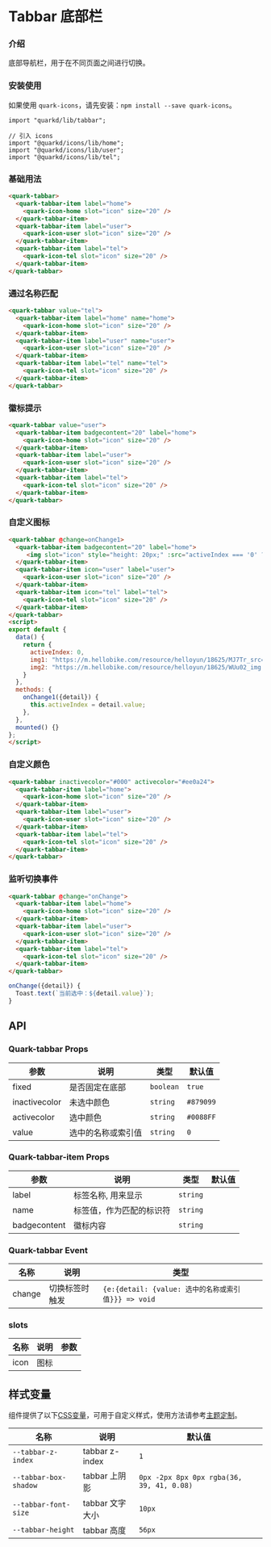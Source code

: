 # Tabbar 底部栏

### 介绍

底部导航栏，用于在不同页面之间进行切换。

### 安装使用
如果使用 `quark-icons`，请先安装：`npm install --save quark-icons`。

```tsx
import "quarkd/lib/tabbar";

// 引入 icons
import "@quarkd/icons/lib/home";
import "@quarkd/icons/lib/user";
import "@quarkd/icons/lib/tel";
```

### 基础用法
```html
<quark-tabbar>
  <quark-tabbar-item label="home">
    <quark-icon-home slot="icon" size="20" />
  </quark-tabbar-item>
  <quark-tabbar-item label="user">
    <quark-icon-user slot="icon" size="20" />
  </quark-tabbar-item>
  <quark-tabbar-item label="tel">
    <quark-icon-tel slot="icon" size="20" />
  </quark-tabbar-item>
</quark-tabbar>
```

### 通过名称匹配
```html
<quark-tabbar value="tel">
  <quark-tabbar-item label="home" name="home">
    <quark-icon-home slot="icon" size="20" />
  </quark-tabbar-item>
  <quark-tabbar-item label="user" name="user">
    <quark-icon-user slot="icon" size="20" />
  </quark-tabbar-item>
  <quark-tabbar-item label="tel" name="tel">
    <quark-icon-tel slot="icon" size="20" />
  </quark-tabbar-item>
</quark-tabbar>
```

### 徽标提示
```html
<quark-tabbar value="user">
  <quark-tabbar-item badgecontent="20" label="home">
    <quark-icon-home slot="icon" size="20" />
  </quark-tabbar-item>
  <quark-tabbar-item label="user">
    <quark-icon-user slot="icon" size="20" />
  </quark-tabbar-item>
  <quark-tabbar-item label="tel">
    <quark-icon-tel slot="icon" size="20" />
  </quark-tabbar-item>
</quark-tabbar>
```

### 自定义图标

```html
<quark-tabbar @change=onChange1>
  <quark-tabbar-item badgecontent="20" label="home">
     <img slot="icon" style="height: 20px;" :src="activeIndex === '0' ? img1:img2 " />
  </quark-tabbar-item>
  <quark-tabbar-item icon="user" label="user">
    <quark-icon-user slot="icon" size="20" />
  </quark-tabbar-item>
  <quark-tabbar-item icon="tel" label="tel">
    <quark-icon-tel slot="icon" size="20" />
  </quark-tabbar-item>
</quark-tabbar>
<script>
export default {
  data() {
    return {
      activeIndex: 0,
      img1: "https://m.hellobike.com/resource/helloyun/18625/MJ7Tr_src=http___inews.gtimg.com_newsapp_bt_0_12536239782_641.jpg&refer=http___inews.gtimg.jpeg",
      img2: "https://m.hellobike.com/resource/helloyun/18625/WUu02_img.png",
    }
  },
  methods: {
    onChange1({detail}) {
      this.activeIndex = detail.value;
    },
  },
  mounted() {}
};
</script>
```

### 自定义颜色
```html
<quark-tabbar inactivecolor="#000" activecolor="#ee0a24">
  <quark-tabbar-item label="home">
    <quark-icon-home slot="icon" size="20" />
  </quark-tabbar-item>
  <quark-tabbar-item label="user">
    <quark-icon-user slot="icon" size="20" />
  </quark-tabbar-item>
  <quark-tabbar-item label="tel">
    <quark-icon-tel slot="icon" size="20" />
  </quark-tabbar-item>
</quark-tabbar>
```

### 监听切换事件
```html
<quark-tabbar @change="onChange">
  <quark-tabbar-item label="home">
    <quark-icon-home slot="icon" size="20" />
  </quark-tabbar-item>
  <quark-tabbar-item label="user">
    <quark-icon-user slot="icon" size="20" />
  </quark-tabbar-item>
  <quark-tabbar-item label="tel">
    <quark-icon-tel slot="icon" size="20" />
  </quark-tabbar-item>
</quark-tabbar>
```
```js
onChange({detail}) {
  Toast.text(`当前选中：${detail.value}`);
}
```    

## API

### Quark-tabbar Props

| 参数         | 说明                | 类型   | 默认值           |
|--------------|--------------------|--------|---------------|
| fixed     | 是否固定在底部| `boolean`| `true`|
| inactivecolor     |未选中颜色| `string`| `#879099`|
| activecolor     |选中颜色| `string`| `#0088FF`|
| value     |选中的名称或索引值| `string`| `0`|


### Quark-tabbar-item Props


| 参数         | 说明                | 类型   | 默认值           |
|--------------|--------------------|--------|---------------|
| label     |标签名称, 用来显示| `string`|
| name     |标签值，作为匹配的标识符| `string`| |
| badgecontent     |徽标内容| `string`| |


### Quark-tabbar Event

| 名称         | 说明                             | 类型   |
|--------------|----------------------------------|--------|
|change     | 切换标签时触发        |     `{e:{detail: {value: 选中的名称或索引值}}} => void`     |

### slots

| 名称         | 说明                             | 参数   |
|--------------|----------------------------------|--------|
|icon     | 图标                    |          |

## 样式变量

组件提供了以下[CSS变量](https://developer.mozilla.org/zh-CN/docs/Web/CSS/Using_CSS_custom_properties)，可用于自定义样式，使用方法请参考[主题定制](#/zh-CN/guide/theme)。

| 名称                    | 说明                | 默认值          | 
| -----------------------| --------------------| ---------------|
| `--tabbar-z-index`   | tabbar z-index       | `1`         |      
| `--tabbar-box-shadow`        | tabbar 上阴影        | `0px -2px 8px 0px rgba(36, 39, 41, 0.08)`    |     
| `--tabbar-font-size`  | tabbar 文字大小        | `10px`  |     
| `--tabbar-height`  | tabbar 高度        | `56px`  | 